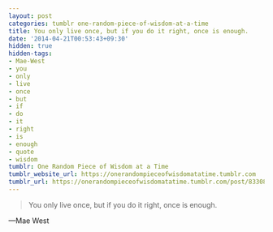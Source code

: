 ```yaml
---
layout: post
categories: tumblr one-random-piece-of-wisdom-at-a-time
title: You only live once, but if you do it right, once is enough.
date: '2014-04-21T00:53:43+09:30'
hidden: true
hidden-tags:
- Mae-West
- you
- only
- live
- once
- but
- if
- do
- it
- right
- is
- enough
- quote
- wisdom
tumblr: One Random Piece of Wisdom at a Time
tumblr_website_url: https://onerandompieceofwisdomatatime.tumblr.com
tumblr_url: https://onerandompieceofwisdomatatime.tumblr.com/post/83308449434/you-only-live-once-but-if-you-do-it-right-once
---
```

> You only live once, but if you do it right, once is enough.

—Mae West
